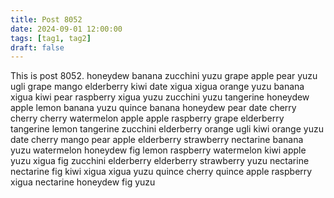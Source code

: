 ```yaml
---
title: Post 8052
date: 2024-09-01 12:00:00
tags: [tag1, tag2]
draft: false
---
```

This is post 8052.
honeydew
banana
zucchini
yuzu
grape
apple
pear
yuzu
ugli
grape
mango
elderberry
kiwi
date
xigua
xigua
orange
yuzu
banana
xigua
kiwi
pear
raspberry
xigua
yuzu
zucchini
yuzu
tangerine
honeydew
apple
lemon
banana
yuzu
quince
banana
honeydew
pear
date
cherry
cherry
cherry
watermelon
apple
apple
raspberry
grape
elderberry
tangerine
lemon
tangerine
zucchini
elderberry
orange
ugli
kiwi
orange
yuzu
date
cherry
mango
pear
apple
elderberry
strawberry
nectarine
banana
yuzu
watermelon
honeydew
fig
lemon
raspberry
watermelon
kiwi
apple
yuzu
xigua
fig
zucchini
elderberry
elderberry
strawberry
yuzu
nectarine
nectarine
fig
kiwi
xigua
xigua
yuzu
quince
cherry
quince
apple
raspberry
xigua
nectarine
honeydew
fig
yuzu
